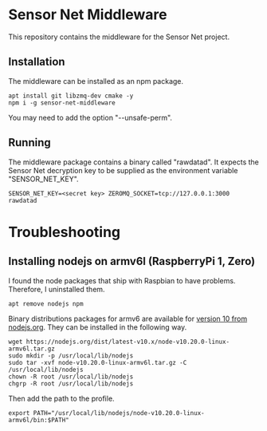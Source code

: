 # Sensor Net Middleware
This repository contains the middleware for the Sensor Net project.

## Installation
The middleware can be installed as an npm package.

```shell
apt install git libzmq-dev cmake -y
npm i -g sensor-net-middleware
```

You may need to add the option "--unsafe-perm".

## Running
The middleware package contains a binary called "rawdatad".
It expects the Sensor Net decryption key to be supplied as the environment variable "SENSOR_NET_KEY".
```shell
SENSOR_NET_KEY=<secret key> ZEROMQ_SOCKET=tcp://127.0.0.1:3000 rawdatad
```

# Troubleshooting
## Installing nodejs on armv6l (RaspberryPi 1, Zero)
I found the node packages that ship with Raspbian to have problems.
Therefore, I uninstalled them.

```shell
apt remove nodejs npm
```

Binary distributions packages for armv6 are available for [version 10 from nodejs.org](https://nodejs.org/dist/latest-v10.x/).
They can be installed in the following way.

```shell
wget https://nodejs.org/dist/latest-v10.x/node-v10.20.0-linux-armv6l.tar.gz
sudo mkdir -p /usr/local/lib/nodejs
sudo tar -xvf node-v10.20.0-linux-armv6l.tar.gz -C /usr/local/lib/nodejs
chown -R root /usr/local/lib/nodejs
chgrp -R root /usr/local/lib/nodejs
```
Then add the path to the profile.
```
export PATH="/usr/local/lib/nodejs/node-v10.20.0-linux-armv6l/bin:$PATH"
```
